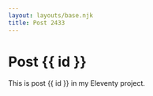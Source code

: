 ```yaml
---
layout: layouts/base.njk
title: Post 2433
---
```


# Post {{ id }}

This is post {{ id }} in my Eleventy project.
